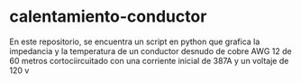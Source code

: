 # calentamiento-conductor
En este repositorio, se encuentra un script en python que grafica la impedancia y la temperatura de un conductor desnudo de cobre AWG 12 de 60 metros cortociircuitado con una corriente inicial de 387A y un voltaje de 120 v
